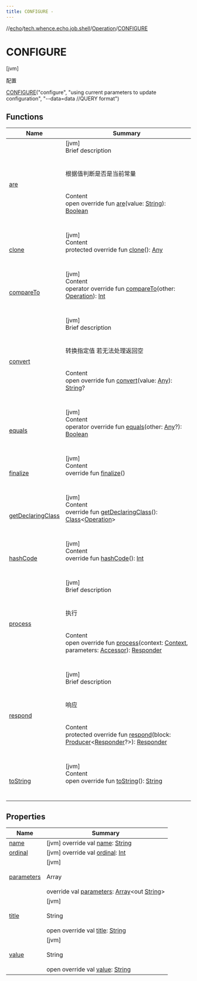 ```yaml
---
title: CONFIGURE -
---
```

//[echo](../../../index.md)/[tech.whence.echo.job.shell](../../index.md)/[Operation](../index.md)/[CONFIGURE](index.md)



# CONFIGURE  
 [jvm] 

配置

[CONFIGURE](index.md)("configure", "using current parameters to update configuration", "--data=data //QUERY format")  
  
   


## Functions  
  
|  Name|  Summary| 
|---|---|
| [are](../../../tech.whence.echo.container.constant/-string-const/are.md)| [jvm]  <br>Brief description  <br><br><br>根据值判断是否是当前常量<br><br>  <br>Content  <br>open override fun [are](../../../tech.whence.echo.container.constant/-string-const/are.md)(value: [String](https://kotlinlang.org/api/latest/jvm/stdlib/kotlin/-string/index.html)): [Boolean](https://kotlinlang.org/api/latest/jvm/stdlib/kotlin/-boolean/index.html)  <br><br><br>
| [clone](../../../tech.whence.echo.webclient.response/-response-mocker/-purpose/-p-a-r-s-e-d/index.md#kotlin/Enum/clone/#/PointingToDeclaration/)| [jvm]  <br>Content  <br>protected override fun [clone](../../../tech.whence.echo.webclient.response/-response-mocker/-purpose/-p-a-r-s-e-d/index.md#kotlin/Enum/clone/#/PointingToDeclaration/)(): [Any](https://kotlinlang.org/api/latest/jvm/stdlib/kotlin/-any/index.html)  <br><br><br>
| [compareTo](index.md#kotlin/Enum/compareTo/#tech.whence.echo.job.shell.Operation/PointingToDeclaration/)| [jvm]  <br>Content  <br>operator override fun [compareTo](index.md#kotlin/Enum/compareTo/#tech.whence.echo.job.shell.Operation/PointingToDeclaration/)(other: [Operation](../index.md)): [Int](https://kotlinlang.org/api/latest/jvm/stdlib/kotlin/-int/index.html)  <br><br><br>
| [convert](../../../tech.whence.echo.container.constant/-string-const/convert.md)| [jvm]  <br>Brief description  <br><br><br>转换指定值 若无法处理返回空<br><br>  <br>Content  <br>open override fun [convert](../../../tech.whence.echo.container.constant/-string-const/convert.md)(value: [Any](https://kotlinlang.org/api/latest/jvm/stdlib/kotlin/-any/index.html)): [String](https://kotlinlang.org/api/latest/jvm/stdlib/kotlin/-string/index.html)?  <br><br><br>
| [equals](../../../tech.whence.echo.webclient.response/-response-mocker/-purpose/-p-a-r-s-e-d/index.md#kotlin/Enum/equals/#kotlin.Any?/PointingToDeclaration/)| [jvm]  <br>Content  <br>operator override fun [equals](../../../tech.whence.echo.webclient.response/-response-mocker/-purpose/-p-a-r-s-e-d/index.md#kotlin/Enum/equals/#kotlin.Any?/PointingToDeclaration/)(other: [Any](https://kotlinlang.org/api/latest/jvm/stdlib/kotlin/-any/index.html)?): [Boolean](https://kotlinlang.org/api/latest/jvm/stdlib/kotlin/-boolean/index.html)  <br><br><br>
| [finalize](../../../tech.whence.echo.webclient.response/-response-mocker/-purpose/-p-a-r-s-e-d/index.md#kotlin/Enum/finalize/#/PointingToDeclaration/)| [jvm]  <br>Content  <br>override fun [finalize](../../../tech.whence.echo.webclient.response/-response-mocker/-purpose/-p-a-r-s-e-d/index.md#kotlin/Enum/finalize/#/PointingToDeclaration/)()  <br><br><br>
| [getDeclaringClass](../../../tech.whence.echo.webclient.response/-response-mocker/-purpose/-p-a-r-s-e-d/index.md#kotlin/Enum/getDeclaringClass/#/PointingToDeclaration/)| [jvm]  <br>Content  <br>override fun [getDeclaringClass](../../../tech.whence.echo.webclient.response/-response-mocker/-purpose/-p-a-r-s-e-d/index.md#kotlin/Enum/getDeclaringClass/#/PointingToDeclaration/)(): [Class](https://docs.oracle.com/javase/8/docs/api/java/lang/Class.html)<[Operation](../index.md)>  <br><br><br>
| [hashCode](../../../tech.whence.echo.webclient.response/-response-mocker/-purpose/-p-a-r-s-e-d/index.md#kotlin/Enum/hashCode/#/PointingToDeclaration/)| [jvm]  <br>Content  <br>override fun [hashCode](../../../tech.whence.echo.webclient.response/-response-mocker/-purpose/-p-a-r-s-e-d/index.md#kotlin/Enum/hashCode/#/PointingToDeclaration/)(): [Int](https://kotlinlang.org/api/latest/jvm/stdlib/kotlin/-int/index.html)  <br><br><br>
| [process](process.md)| [jvm]  <br>Brief description  <br><br><br>执行<br><br>  <br>Content  <br>open override fun [process](process.md)(context: [Context](../../-context/index.md), parameters: [Accessor](../../../tech.whence.echo.container.accessor/-accessor/index.md)): [Responder](../../-responder/index.md)  <br><br><br>
| [respond](index.md#tech.whence.echo.job.shell/Operation/respond/#tech.whence.echo.function.Producer[tech.whence.echo.job.shell.Responder?]/PointingToDeclaration/)| [jvm]  <br>Brief description  <br><br><br>响应<br><br>  <br>Content  <br>protected override fun [respond](index.md#tech.whence.echo.job.shell/Operation/respond/#tech.whence.echo.function.Producer[tech.whence.echo.job.shell.Responder?]/PointingToDeclaration/)(block: [Producer](../../../tech.whence.echo.function/-producer/index.md)<[Responder](../../-responder/index.md)?>): [Responder](../../-responder/index.md)  <br><br><br>
| [toString](../../../tech.whence.echo.webclient.response/-response-mocker/-purpose/-p-a-r-s-e-d/index.md#kotlin/Enum/toString/#/PointingToDeclaration/)| [jvm]  <br>Content  <br>open override fun [toString](../../../tech.whence.echo.webclient.response/-response-mocker/-purpose/-p-a-r-s-e-d/index.md#kotlin/Enum/toString/#/PointingToDeclaration/)(): [String](https://kotlinlang.org/api/latest/jvm/stdlib/kotlin/-string/index.html)  <br><br><br>


## Properties  
  
|  Name|  Summary| 
|---|---|
| [name](index.md#tech.whence.echo.job.shell/Operation.CONFIGURE/name/#/PointingToDeclaration/)|  [jvm] override val [name](index.md#tech.whence.echo.job.shell/Operation.CONFIGURE/name/#/PointingToDeclaration/): [String](https://kotlinlang.org/api/latest/jvm/stdlib/kotlin/-string/index.html)   <br>
| [ordinal](index.md#tech.whence.echo.job.shell/Operation.CONFIGURE/ordinal/#/PointingToDeclaration/)|  [jvm] override val [ordinal](index.md#tech.whence.echo.job.shell/Operation.CONFIGURE/ordinal/#/PointingToDeclaration/): [Int](https://kotlinlang.org/api/latest/jvm/stdlib/kotlin/-int/index.html)   <br>
| [parameters](index.md#tech.whence.echo.job.shell/Operation.CONFIGURE/parameters/#/PointingToDeclaration/)|  [jvm] <br><br>Array<out String><br><br>override val [parameters](index.md#tech.whence.echo.job.shell/Operation.CONFIGURE/parameters/#/PointingToDeclaration/): [Array](https://kotlinlang.org/api/latest/jvm/stdlib/kotlin/-array/index.html)<out [String](https://kotlinlang.org/api/latest/jvm/stdlib/kotlin/-string/index.html)>   <br>
| [title](index.md#tech.whence.echo.job.shell/Operation.CONFIGURE/title/#/PointingToDeclaration/)|  [jvm] <br><br>String<br><br>open override val [title](index.md#tech.whence.echo.job.shell/Operation.CONFIGURE/title/#/PointingToDeclaration/): [String](https://kotlinlang.org/api/latest/jvm/stdlib/kotlin/-string/index.html)   <br>
| [value](index.md#tech.whence.echo.job.shell/Operation.CONFIGURE/value/#/PointingToDeclaration/)|  [jvm] <br><br>String<br><br>open override val [value](index.md#tech.whence.echo.job.shell/Operation.CONFIGURE/value/#/PointingToDeclaration/): [String](https://kotlinlang.org/api/latest/jvm/stdlib/kotlin/-string/index.html)   <br>

